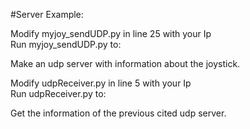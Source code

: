 #Server Example:   

Modify myjoy_sendUDP.py in line 25 with your Ip  
Run myjoy_sendUDP.py to:  

Make an udp server with information about the joystick.  

Modify udpReceiver.py in line 5 with your Ip   
Run udpReceiver.py to:  

Get the information of the previous cited udp server.  
